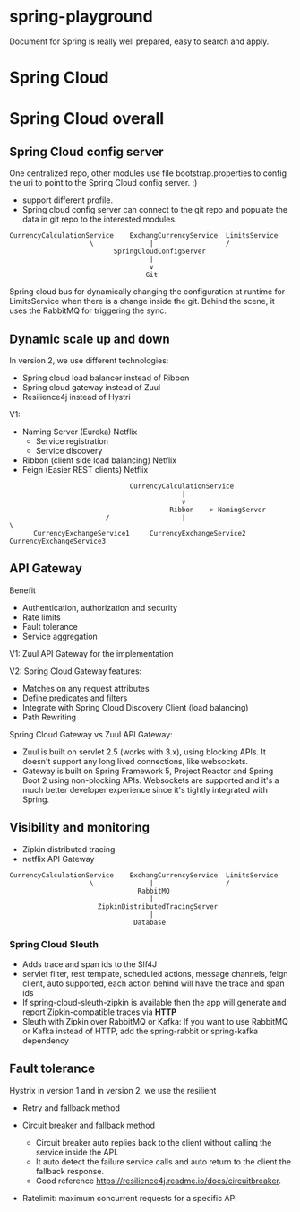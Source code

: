 # spring-playground
Document for Spring is really well prepared, easy to search and apply.

# Spring Cloud

# Spring Cloud overall

## Spring Cloud config server

One centralized repo, other modules use file bootstrap.properties to config the uri to point to the Spring Cloud config server. :)

- support different profile.
- Spring cloud config server can connect to the git repo and populate the data in git repo to the interested modules.

```
CurrencyCalculationService    ExchangCurrencyService  LimitsService
                    \              |                  /
                          SpringCloudConfigServer
                                   |
                                   v
                                  Git
```

Spring cloud bus for dynamically changing the configuration at runtime for LimitsService when there is a change inside the git. Behind the scene, it uses the RabbitMQ for triggering the sync.

## Dynamic scale up and down

In version 2, we use different technologies:
- Spring cloud load balancer instead of Ribbon
- Spring cloud gateway instead of Zuul
- Resilience4j instead of Hystri

V1:
- Naming Server (Eureka) Netflix
	- Service registration
	- Service discovery
- Ribbon (client side load balancing) Netflix
- Feign (Easier REST clients) Netflix 

```
                              CurrencyCalculationService
                                           |
                                           v
                                        Ribbon   -> NamingServer
                        /                  |                              \            
      CurrencyExchangeService1     CurrencyExchangeService2      CurrencyExchangeService3
```

## API Gateway
Benefit
- Authentication, authorization and security
- Rate limits
- Fault tolerance
- Service aggregation

V1: Zuul API Gateway for the implementation

V2: Spring Cloud Gateway features:
- Matches on any request attributes
- Define predicates and filters
- Integrate with Spring Cloud Discovery Client (load balancing)
- Path Rewriting

Spring Cloud Gateway vs Zuul API Gateway:
- Zuul is built on servlet 2.5 (works with 3.x), using blocking APIs. It doesn't support any long lived connections, like websockets.
- Gateway is built on Spring Framework 5, Project Reactor and Spring Boot 2 using non-blocking APIs. Websockets are supported and it's a much better developer experience since it's tightly integrated with Spring.


## Visibility and monitoring

- Zipkin distributed tracing
- netflix API Gateway

```
CurrencyCalculationService    ExchangCurrencyService  LimitsService
                    \              |                  /
                                RabbitMQ
                                   |
                      ZipkinDistributedTracingServer
                                   |
                               Database
```

### Spring Cloud Sleuth
- Adds trace and span ids to the Slf4J
- servlet filter, rest template, scheduled actions, message channels, feign client, auto supported, each action behind will have the trace and span ids
- If spring-cloud-sleuth-zipkin is available then the app will generate and report Zipkin-compatible traces via <b>HTTP</b>
- Sleuth with Zipkin over RabbitMQ or Kafka: If you want to use RabbitMQ or Kafka instead of HTTP, add the spring-rabbit or spring-kafka dependency

## Fault tolerance
Hystrix in version 1 and in version 2, we use the resilient

- Retry and fallback method
- Circuit breaker and fallback method

	- Circuit breaker auto replies back to the client without calling the service inside the API.
	- It auto detect the failure service calls and auto return to the client the fallback response.
	- Good reference https://resilience4j.readme.io/docs/circuitbreaker.

- Ratelimit: maximum concurrent requests for a specific API
